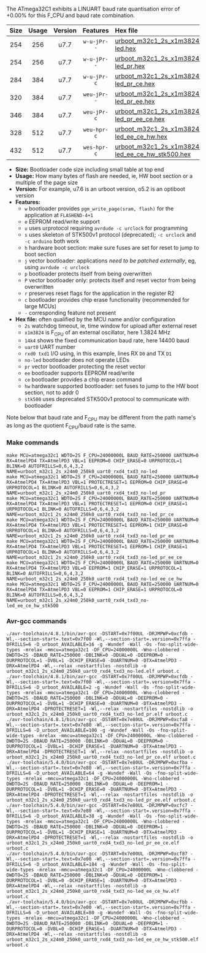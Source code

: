 The ATmega32C1 exhibits a LINUART baud rate quantisation error of +0.00% for this F_CPU and baud rate combination.

|Size|Usage|Version|Features|Hex file|
|:-:|:-:|:-:|:-:|:--|
|254|256|u7.7|`w-u-jPr--`|[urboot_m32c1_2s_x1m3824_14k4_uart0_rxd4_txd3_no-led.hex](https://raw.githubusercontent.com/stefanrueger/urboot.hex/main/mcus/atmega32c1/watchdog_2_s/external_oscillator_x/%2B1m382400_hz/%2B%2B14k4_baud/uart0_rxd4_txd3/no-led/urboot_m32c1_2s_x1m3824_14k4_uart0_rxd4_txd3_no-led.hex)|
|254|256|u7.7|`w-u-jPr--`|[urboot_m32c1_2s_x1m3824_14k4_uart0_rxd4_txd3_no-led_pr.hex](https://raw.githubusercontent.com/stefanrueger/urboot.hex/main/mcus/atmega32c1/watchdog_2_s/external_oscillator_x/%2B1m382400_hz/%2B%2B14k4_baud/uart0_rxd4_txd3/no-led/urboot_m32c1_2s_x1m3824_14k4_uart0_rxd4_txd3_no-led_pr.hex)|
|284|384|u7.7|`w-u-jPr-c`|[urboot_m32c1_2s_x1m3824_14k4_uart0_rxd4_txd3_no-led_pr_ce.hex](https://raw.githubusercontent.com/stefanrueger/urboot.hex/main/mcus/atmega32c1/watchdog_2_s/external_oscillator_x/%2B1m382400_hz/%2B%2B14k4_baud/uart0_rxd4_txd3/no-led/urboot_m32c1_2s_x1m3824_14k4_uart0_rxd4_txd3_no-led_pr_ce.hex)|
|320|384|u7.7|`weu-jPr--`|[urboot_m32c1_2s_x1m3824_14k4_uart0_rxd4_txd3_no-led_pr_ee.hex](https://raw.githubusercontent.com/stefanrueger/urboot.hex/main/mcus/atmega32c1/watchdog_2_s/external_oscillator_x/%2B1m382400_hz/%2B%2B14k4_baud/uart0_rxd4_txd3/no-led/urboot_m32c1_2s_x1m3824_14k4_uart0_rxd4_txd3_no-led_pr_ee.hex)|
|346|384|u7.7|`weu-jPr-c`|[urboot_m32c1_2s_x1m3824_14k4_uart0_rxd4_txd3_no-led_pr_ee_ce.hex](https://raw.githubusercontent.com/stefanrueger/urboot.hex/main/mcus/atmega32c1/watchdog_2_s/external_oscillator_x/%2B1m382400_hz/%2B%2B14k4_baud/uart0_rxd4_txd3/no-led/urboot_m32c1_2s_x1m3824_14k4_uart0_rxd4_txd3_no-led_pr_ee_ce.hex)|
|328|512|u7.7|`weu-hpr-c`|[urboot_m32c1_2s_x1m3824_14k4_uart0_rxd4_txd3_no-led_ee_ce_hw.hex](https://raw.githubusercontent.com/stefanrueger/urboot.hex/main/mcus/atmega32c1/watchdog_2_s/external_oscillator_x/%2B1m382400_hz/%2B%2B14k4_baud/uart0_rxd4_txd3/no-led/urboot_m32c1_2s_x1m3824_14k4_uart0_rxd4_txd3_no-led_ee_ce_hw.hex)|
|432|512|u7.7|`wes-hpr-c`|[urboot_m32c1_2s_x1m3824_14k4_uart0_rxd4_txd3_no-led_ee_ce_hw_stk500.hex](https://raw.githubusercontent.com/stefanrueger/urboot.hex/main/mcus/atmega32c1/watchdog_2_s/external_oscillator_x/%2B1m382400_hz/%2B%2B14k4_baud/uart0_rxd4_txd3/no-led/urboot_m32c1_2s_x1m3824_14k4_uart0_rxd4_txd3_no-led_ee_ce_hw_stk500.hex)|

- **Size:** Bootloader code size including small table at top end
- **Usage:** How many bytes of flash are needed, ie, HW boot section or a multiple of the page size
- **Version:** For example, u7.6 is an urboot version, o5.2 is an optiboot version
- **Features:**
  + `w` bootloader provides `pgm_write_page(sram, flash)` for the application at `FLASHEND-4+1`
  + `e` EEPROM read/write support
  + `u` uses urprotocol requiring `avrdude -c urclock` for programming
  + `s` uses skeleton of STK500v1 protocol (deprecated); `-c urclock` and `-c arduino` both work
  + `h` hardware boot section: make sure fuses are set for reset to jump to boot section
  + `j` vector bootloader: applications *need to be patched externally*, eg, using `avrdude -c urclock`
  + `p` bootloader protects itself from being overwritten
  + `P` vector bootloader only: protects itself and reset vector from being overwritten
  + `r` preserves reset flags for the application in the register R2
  + `c` bootloader provides chip erase functionality (recommended for large MCUs)
  + `-` corresponding feature not present
- **Hex file:** often qualified by the MCU name and/or configuration
  + `2s` watchdog timeout, ie, time window for upload after external reset
  + `x1m3824` is F<sub>CPU</sub> of an external oscillator, here 1.3824 MHz
  + `14k4` shows the fixed communication baud rate, here 14400 baud
  + `uart0` UART number
  + `rxd0 txd1` I/O using, in this example, lines RX `D0` and TX `D1`
  + `no-led` bootloader does not operate LEDs
  + `pr` vector bootloader protecting the reset vector
  + `ee` bootloader supports EEPROM read/write
  + `ce` bootloader provides a chip erase command
  + `hw` hardware supported bootloader: set fuses to jump to the HW boot section, not to addr 0
  + `stk500` uses deprecated STK500v1 protocol to communicate with bootloader


Note below that baud rate and F<sub>CPU</sub> may be different from the path name's as long as the quotient F<sub>CPU</sub>/baud rate is the same.

### Make commands
```
make MCU=atmega32c1 WDTO=2S F_CPU=24000000L BAUD_RATE=250000 UARTNUM=0 RX=AtmelPD4 TX=AtmelPD3 VBL=1 EEPROM=0 CHIP_ERASE=0 URPROTOCOL=1 BLINK=0 AUTOFRILLS=0,6,4,3,2 NAME=urboot_m32c1_2s_x24m0_250k0_uart0_rxd4_txd3_no-led
make MCU=atmega32c1 WDTO=2S F_CPU=24000000L BAUD_RATE=250000 UARTNUM=0 RX=AtmelPD4 TX=AtmelPD3 VBL=1 PROTECTRESET=1 EEPROM=0 CHIP_ERASE=0 URPROTOCOL=1 BLINK=0 AUTOFRILLS=0,6,4,3,2 NAME=urboot_m32c1_2s_x24m0_250k0_uart0_rxd4_txd3_no-led_pr
make MCU=atmega32c1 WDTO=2S F_CPU=24000000L BAUD_RATE=250000 UARTNUM=0 RX=AtmelPD4 TX=AtmelPD3 VBL=1 PROTECTRESET=1 EEPROM=0 CHIP_ERASE=1 URPROTOCOL=1 BLINK=0 AUTOFRILLS=0,6,4,3,2 NAME=urboot_m32c1_2s_x24m0_250k0_uart0_rxd4_txd3_no-led_pr_ce
make MCU=atmega32c1 WDTO=2S F_CPU=24000000L BAUD_RATE=250000 UARTNUM=0 RX=AtmelPD4 TX=AtmelPD3 VBL=1 PROTECTRESET=1 EEPROM=1 CHIP_ERASE=0 URPROTOCOL=1 BLINK=0 AUTOFRILLS=0,6,4,3,2 NAME=urboot_m32c1_2s_x24m0_250k0_uart0_rxd4_txd3_no-led_pr_ee
make MCU=atmega32c1 WDTO=2S F_CPU=24000000L BAUD_RATE=250000 UARTNUM=0 RX=AtmelPD4 TX=AtmelPD3 VBL=1 PROTECTRESET=1 EEPROM=1 CHIP_ERASE=1 URPROTOCOL=1 BLINK=0 AUTOFRILLS=0,6,4,3,2 NAME=urboot_m32c1_2s_x24m0_250k0_uart0_rxd4_txd3_no-led_pr_ee_ce
make MCU=atmega32c1 WDTO=2S F_CPU=24000000L BAUD_RATE=250000 UARTNUM=0 RX=AtmelPD4 TX=AtmelPD3 VBL=0 EEPROM=1 CHIP_ERASE=1 URPROTOCOL=1 BLINK=0 AUTOFRILLS=0,6,4,3,2 NAME=urboot_m32c1_2s_x24m0_250k0_uart0_rxd4_txd3_no-led_ee_ce_hw
make MCU=atmega32c1 WDTO=2S F_CPU=24000000L BAUD_RATE=250000 UARTNUM=0 RX=AtmelPD4 TX=AtmelPD3 VBL=0 EEPROM=1 CHIP_ERASE=1 URPROTOCOL=0 BLINK=0 AUTOFRILLS=0,6,4,3,2 NAME=urboot_m32c1_2s_x24m0_250k0_uart0_rxd4_txd3_no-led_ee_ce_hw_stk500
```

### Avr-gcc commands
```
./avr-toolchain/4.8.1/bin/avr-gcc -DSTART=0x7f00UL -DRJMPWP=0xcfdb -Wl,--section-start=.text=0x7f00 -Wl,--section-start=.version=0x7ffa -DFRILLS=6 -D_urboot_AVAILABLE=16 -g -Wundef -Wall -Os -fno-split-wide-types -mrelax -mmcu=atmega32c1 -DF_CPU=24000000L -Wno-clobbered -DWDTO=2S -DBAUD_RATE=250000 -DBLINK=0 -DDUAL=0 -DEEPROM=0 -DURPROTOCOL=1 -DVBL=1 -DCHIP_ERASE=0 -DUARTNUM=0 -DTX=AtmelPD3 -DRX=AtmelPD4 -Wl,--relax -nostartfiles -nostdlib -o urboot_m32c1_2s_x24m0_250k0_uart0_rxd4_txd3_no-led.elf urboot.c
./avr-toolchain/4.8.1/bin/avr-gcc -DSTART=0x7f00UL -DRJMPWP=0xcfdb -Wl,--section-start=.text=0x7f00 -Wl,--section-start=.version=0x7ffa -DFRILLS=6 -D_urboot_AVAILABLE=2 -g -Wundef -Wall -Os -fno-split-wide-types -mrelax -mmcu=atmega32c1 -DF_CPU=24000000L -Wno-clobbered -DWDTO=2S -DBAUD_RATE=250000 -DBLINK=0 -DDUAL=0 -DEEPROM=0 -DURPROTOCOL=1 -DVBL=1 -DCHIP_ERASE=0 -DUARTNUM=0 -DTX=AtmelPD3 -DRX=AtmelPD4 -DPROTECTRESET=1 -Wl,--relax -nostartfiles -nostdlib -o urboot_m32c1_2s_x24m0_250k0_uart0_rxd4_txd3_no-led_pr.elf urboot.c
./avr-toolchain/4.8.1/bin/avr-gcc -DSTART=0x7e80UL -DRJMPWP=0xcfa8 -Wl,--section-start=.text=0x7e80 -Wl,--section-start=.version=0x7ffa -DFRILLS=6 -D_urboot_AVAILABLE=100 -g -Wundef -Wall -Os -fno-split-wide-types -mrelax -mmcu=atmega32c1 -DF_CPU=24000000L -Wno-clobbered -DWDTO=2S -DBAUD_RATE=250000 -DBLINK=0 -DDUAL=0 -DEEPROM=0 -DURPROTOCOL=1 -DVBL=1 -DCHIP_ERASE=1 -DUARTNUM=0 -DTX=AtmelPD3 -DRX=AtmelPD4 -DPROTECTRESET=1 -Wl,--relax -nostartfiles -nostdlib -o urboot_m32c1_2s_x24m0_250k0_uart0_rxd4_txd3_no-led_pr_ce.elf urboot.c
./avr-toolchain/5.4.0/bin/avr-gcc -DSTART=0x7e80UL -DRJMPWP=0xcfba -Wl,--section-start=.text=0x7e80 -Wl,--section-start=.version=0x7ffa -DFRILLS=6 -D_urboot_AVAILABLE=64 -g -Wundef -Wall -Os -fno-split-wide-types -mrelax -mmcu=atmega32c1 -DF_CPU=24000000L -Wno-clobbered -DWDTO=2S -DBAUD_RATE=250000 -DBLINK=0 -DDUAL=0 -DEEPROM=1 -DURPROTOCOL=1 -DVBL=1 -DCHIP_ERASE=0 -DUARTNUM=0 -DTX=AtmelPD3 -DRX=AtmelPD4 -DPROTECTRESET=1 -Wl,--relax -nostartfiles -nostdlib -o urboot_m32c1_2s_x24m0_250k0_uart0_rxd4_txd3_no-led_pr_ee.elf urboot.c
./avr-toolchain/5.4.0/bin/avr-gcc -DSTART=0x7e80UL -DRJMPWP=0xcfc7 -Wl,--section-start=.text=0x7e80 -Wl,--section-start=.version=0x7ffa -DFRILLS=6 -D_urboot_AVAILABLE=38 -g -Wundef -Wall -Os -fno-split-wide-types -mrelax -mmcu=atmega32c1 -DF_CPU=24000000L -Wno-clobbered -DWDTO=2S -DBAUD_RATE=250000 -DBLINK=0 -DDUAL=0 -DEEPROM=1 -DURPROTOCOL=1 -DVBL=1 -DCHIP_ERASE=1 -DUARTNUM=0 -DTX=AtmelPD3 -DRX=AtmelPD4 -DPROTECTRESET=1 -Wl,--relax -nostartfiles -nostdlib -o urboot_m32c1_2s_x24m0_250k0_uart0_rxd4_txd3_no-led_pr_ee_ce.elf urboot.c
./avr-toolchain/5.4.0/bin/avr-gcc -DSTART=0x7e00UL -DRJMPWP=0xcf87 -Wl,--section-start=.text=0x7e00 -Wl,--section-start=.version=0x7ffa -DFRILLS=6 -D_urboot_AVAILABLE=184 -g -Wundef -Wall -Os -fno-split-wide-types -mrelax -mmcu=atmega32c1 -DF_CPU=24000000L -Wno-clobbered -DWDTO=2S -DBAUD_RATE=250000 -DBLINK=0 -DDUAL=0 -DEEPROM=1 -DURPROTOCOL=1 -DVBL=0 -DCHIP_ERASE=1 -DUARTNUM=0 -DTX=AtmelPD3 -DRX=AtmelPD4 -Wl,--relax -nostartfiles -nostdlib -o urboot_m32c1_2s_x24m0_250k0_uart0_rxd4_txd3_no-led_ee_ce_hw.elf urboot.c
./avr-toolchain/5.4.0/bin/avr-gcc -DSTART=0x7e00UL -DRJMPWP=0xcfbb -Wl,--section-start=.text=0x7e00 -Wl,--section-start=.version=0x7ffa -DFRILLS=6 -D_urboot_AVAILABLE=80 -g -Wundef -Wall -Os -fno-split-wide-types -mrelax -mmcu=atmega32c1 -DF_CPU=24000000L -Wno-clobbered -DWDTO=2S -DBAUD_RATE=250000 -DBLINK=0 -DDUAL=0 -DEEPROM=1 -DURPROTOCOL=0 -DVBL=0 -DCHIP_ERASE=1 -DUARTNUM=0 -DTX=AtmelPD3 -DRX=AtmelPD4 -Wl,--relax -nostartfiles -nostdlib -o urboot_m32c1_2s_x24m0_250k0_uart0_rxd4_txd3_no-led_ee_ce_hw_stk500.elf urboot.c
```

